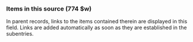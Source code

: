 ### Items in this source (774 $w)

In parent records, links to the items contained therein are displayed in this field. Links are added automatically as soon as they are established in the subentries.